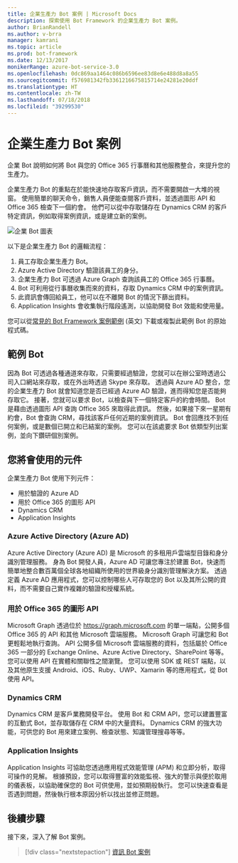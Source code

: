 ```yaml
---
title: 企業生產力 Bot 案例 | Microsoft Docs
description: 探索使用 Bot Framework 的企業生產力 Bot 案例。
author: BrianRandell
ms.author: v-brra
manager: kamrani
ms.topic: article
ms.prod: bot-framework
ms.date: 12/13/2017
monikerRange: azure-bot-service-3.0
ms.openlocfilehash: 0dc869aa1464c086b6596ee83d8e6e488d8a8a55
ms.sourcegitcommit: f576981342fb3361216675815714e24281e20ddf
ms.translationtype: HT
ms.contentlocale: zh-TW
ms.lasthandoff: 07/18/2018
ms.locfileid: "39299530"
---
```

# <a name="enterprise-productivity-bot-scenario"></a>企業生產力 Bot 案例
企業 Bot 說明如何將 Bot 與您的 Office 365 行事曆和其他服務整合，來提升您的生產力。

企業生產力 Bot 的重點在於能快速地存取客戶資訊，而不需要開啟一大堆的視窗。 使用簡單的聊天命令，銷售人員便能查閱客戶資料，並透過圖形 API 和 Office 365 檢查下一個約會。 他們可以從中存取儲存在 Dynamics CRM 的客戶特定資訊，例如取得案例資訊，或是建立新的案例。

![企業 Bot 圖表](~/media/scenarios/bot-service-scenario-enterprise-bot.png)

以下是企業生產力 Bot 的邏輯流程：

1. 員工存取企業生產力 Bot。
2. Azure Active Directory 驗證該員工的身分。
3. 企業生產力 Bot 可透過 Azure Graph 查詢該員工的 Office 365 行事曆。
4. Bot 可利用從行事曆收集而來的資料，存取 Dynamics CRM 中的案例資訊。
5. 此資訊會傳回給員工，他可以在不離開 Bot 的情況下篩出資料。
6. Application Insights 會收集執行階段遙測，以協助開發 Bot 效能和使用量。

您可以從[常見的 Bot Framework 案例範例](https://aka.ms/bot/scenarios) \(英文\) 下載或複製此範例 Bot 的原始程式碼。

## <a name="sample-bot"></a>範例 Bot
因為 Bot 可透過各種通道來存取，只需要經過驗證，您就可以在辦公室時透過公司入口網站來存取，或在外出時透過 Skype 來存取。 透過與 Azure AD 整合，您的企業生產力 Bot 就會知道您是否已經過 Azure AD 驗證，進而得知您是否能夠存取它。 接著，您就可以要求 Bot，以檢查與下一個特定客戶的約會時間。 Bot 是藉由透過圖形 API 查詢 Office 365 來取得此資訊。 然後，如果接下來一星期有約會，Bot 會查詢 CRM，尋找該客戶任何近期的案例資訊。 Bot 會回應找不到任何案例，或是數個已開立和已結案的案例。 您可以在該處要求 Bot 依類型列出案例，並向下鑽研個別案例。

## <a name="components-youll-use"></a>您將會使用的元件
企業生產力 Bot 使用下列元件：
-   用於驗證的 Azure AD
-   用於 Office 365 的圖形 API
-   Dynamics CRM
-   Application Insights

### <a name="azure-active-directory-azure-ad"></a>Azure Active Directory (Azure AD)
Azure Active Directory (Azure AD) 是 Microsoft 的多租用戶雲端型目錄和身分識別管理服務。 身為 Bot 開發人員，Azure AD 可讓您專注於建置 Bot，快速而簡單地整合數百萬個全球各地組織所使用的世界級身分識別管理解決方案。 透過定義 Azure AD 應用程式，您可以控制哪些人可存取您的 Bot 以及其所公開的資料，而不需要自己實作複雜的驗證和授權系統。

### <a name="graph-api-to-office-365"></a>用於 Office 365 的圖形 API
Microsoft Graph 透過位於 https://graph.microsoft.com 的單一端點，公開多個 Office 365 的 API 和其他 Microsoft 雲端服務。 Microsoft Graph 可讓您和 Bot 更輕鬆地執行查詢。 API 公開多個 Microsoft 雲端服務的資料，包括屬於 Office 365 一部分的 Exchange Online、Azure Active Directory、SharePoint 等等。 您可以使用 API 在實體和關聯性之間瀏覽。 您可以使用 SDK 或 REST 端點，以及其他原生支援 Android、iOS、Ruby、UWP、Xamarin 等的應用程式，從 Bot 使用 API。

### <a name="dynamics-crm"></a>Dynamics CRM
Dynamics CRM 是客戶業務開發平台。 使用 Bot 和 CRM API，您可以建置豐富的互動式 Bot，並存取儲存在 CRM 中的大量資料。 Dynamics CRM 的強大功能，可供您的 Bot 用來建立案例、檢查狀態、知識管理搜尋等等。

### <a name="application-insights"></a>Application Insights
Application Insights 可協助您透過應用程式效能管理 (APM) 和立即分析，取得可操作的見解。 根據預設，您可以取得豐富的效能監視、強大的警示與便於取用的儀表板，以協助確保您的 Bot 可供使用，並如預期般執行。 您可以快速查看是否遇到問題，然後執行根本原因分析以找出並修正問題。

## <a name="next-steps"></a>後續步驟
接下來，深入了解 Bot 案例。

> [!div class="nextstepaction"]
> [資訊 Bot 案例](bot-service-scenario-informational.md)
